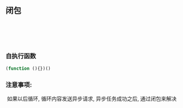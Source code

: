 ## 闭包

``` javascript






```



### 自执行函数

``` javascript
(function (){})()


```



### 注意事项:

​	如果以后循环, 循环内容发送异步请求, 异步任务成功之后, 通过闭包来解决 